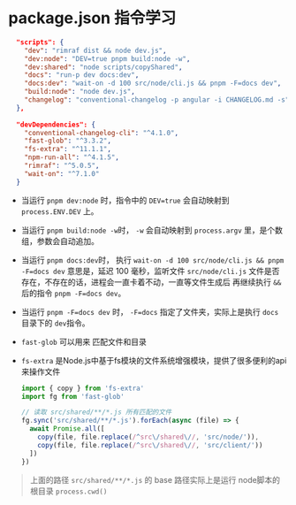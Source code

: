 # package.json 指令学习

```json
  "scripts": {
    "dev": "rimraf dist && node dev.js",
    "dev:node": "DEV=true pnpm build:node -w",
    "dev:shared": "node scripts/copyShared",
    "docs": "run-p dev docs:dev",
    "docs:dev": "wait-on -d 100 src/node/cli.js && pnpm -F=docs dev",
    "build:node": "node dev.js",
    "changelog": "conventional-changelog -p angular -i CHANGELOG.md -s"
  },
  
  "devDependencies": {
    "conventional-changelog-cli": "^4.1.0",
    "fast-glob": "^3.3.2",
    "fs-extra": "^11.1.1",
    "npm-run-all": "^4.1.5",
    "rimraf": "^5.0.5",
    "wait-on": "^7.1.0"
  }
```

- 当运行 `pnpm dev:node` 时，指令中的 `DEV=true`  会自动映射到 `process.ENV.DEV` 上。

- 当运行 `pnpm build:node -w`时， `-w` 会自动映射到 `process.argv` 里，是个数组，参数会自动追加。

- 当运行 `pnpm docs:dev`时， 执行 `wait-on -d 100 src/node/cli.js && pnpm -F=docs dev` 意思是，延迟 100 毫秒，监听文件 `src/node/cli.js` 文件是否存在，不存在的话，进程会一直卡着不动，一直等文件生成后 再继续执行 `&&` 后的指令 `pnpm -F=docs dev`。

- 当运行 `pnpm -F=docs dev` 时， `-F=docs` 指定了文件夹，实际上是执行 `docs` 目录下的 `dev`指令。

- `fast-glob` 可以用来 匹配文件和目录
- `fs-extra` 是Node.js中基于fs模块的文件系统增强模块，提供了很多便利的api来操作文件

  ```js
  import { copy } from 'fs-extra'
  import fg from 'fast-glob'

  // 读取 src/shared/**/*.js 所有匹配的文件
  fg.sync('src/shared/**/*.js').forEach(async (file) => {
    await Promise.all([
      copy(file, file.replace(/^src\/shared\//, 'src/node/')),
      copy(file, file.replace(/^src\/shared\//, 'src/client/'))
    ])
  })
  ```

> 上面的路径 `src/shared/**/*.js` 的 base 路径实际上是运行 node脚本的根目录 `process.cwd()`
